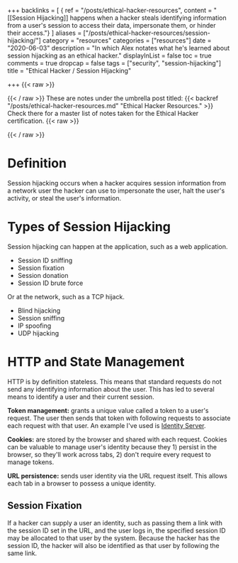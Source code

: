 +++
backlinks = [
{ ref = "/posts/ethical-hacker-resources", content = "[[Session Hijacking]] happens when a hacker steals identifying information from a user's session to access their data, impersonate them, or hinder their access."}
]
aliases = ["/posts/ethical-hacker-resources/session-hijacking/"]
category = "resources"
categories = ["resources"]
date = "2020-06-03"
description = "In which Alex notates what he's learned about session hijacking as an ethical hacker."
displayInList = false
toc = true
comments = true
dropcap = false
tags = ["security", "session-hijacking"]
title = "Ethical Hacker / Session Hijacking"

+++
{{< raw >}}<p class="muted-text">{{< / raw >}}
These are notes under the umbrella post titled: {{< backref "/posts/ethical-hacker-resources.md" "Ethical Hacker Resources." >}} Check there for a master list of notes taken for the Ethical Hacker certification.
{{< raw >}}</p>{{< / raw >}}

# Definition

Session hijacking occurs when a hacker acquires session information from a network user the hacker can use to impersonate the user, halt the user's activity, or steal the user's information.

# Types of Session Hijacking

Session hijacking can happen at the application, such as a web application.

- Session ID sniffing
- Session fixation
- Session donation
- Session ID brute force

Or at the network, such as a TCP hijack.

- Blind hijacking
- Session sniffing
- IP spoofing
- UDP hijacking

# HTTP and State Management

HTTP is by definition stateless. This means that standard requests do not send any identifying information about the user. This has led to several means to identify a user and their current session.

**Token management:** grants a unique value called a token to a user's request. The user then sends that token with following requests to associate each request with that user. An example I've used is [Identity Server]("https://identityserver.io/").

**Cookies:** are stored by the browser and shared with each request. Cookies can be valuable to manage user's identity because they 1) persist in the browser, so they'll work across tabs, 2) don't require every request to manage tokens.

**URL persistence:** sends user identity via the URL request itself. This allows each tab in a browser to possess a unique identity.

## Session Fixation

If a hacker can supply a user an identity, such as passing them a link with the session ID set in the URL, and the user logs in, the specified session ID may be allocated to that user by the system. Because the hacker has the session ID, the hacker will also be identified as that user by following the same link.
